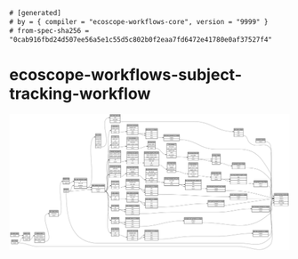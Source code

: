 ```
# [generated]
# by = { compiler = "ecoscope-workflows-core", version = "9999" }
# from-spec-sha256 = "0cab916fbd24d507ee56a5e1c55d5c802b0f2eaa7fd6472e41780e0af37527f4"

```
# ecoscope-workflows-subject-tracking-workflow

![](graph.png)
